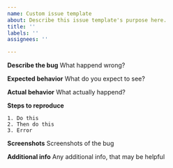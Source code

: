 ```yaml
---
name: Custom issue template
about: Describe this issue template's purpose here.
title: ''
labels: ''
assignees: ''

---
```


**Describe the bug**
What happend wrong?

**Expected behavior**
What do you expect to see?

**Actual behavior**
What actually happend?

**Steps to reproduce**
```
1. Do this
2. Then do this
3. Error
```

**Screenshots**
Screenshots of the bug

**Additional info**
Any additional info, that may be helpful
